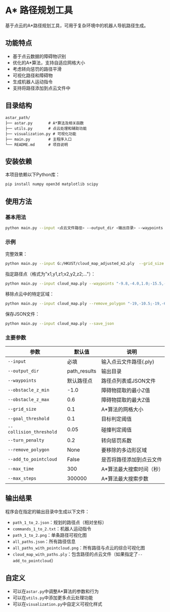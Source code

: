 # A* 路径规划工具

基于点云的A*路径规划工具，可用于复杂环境中的机器人导航路径生成。

## 功能特点

- 基于点云数据的障碍物识别
- 优化的A*算法，支持自适应网格大小
- 考虑转向惩罚的路径平滑
- 可视化路径和障碍物
- 生成机器人运动指令
- 支持将路径添加到点云文件中

## 目录结构

```
astar_path/
├── astar.py       # A*算法及相关函数
├── utils.py       # 点云处理和辅助功能
├── visualization.py # 可视化功能
├── main.py        # 主程序入口
└── README.md      # 项目说明
```

## 安装依赖

本项目依赖以下Python库：

```bash
pip install numpy open3d matplotlib scipy
```

## 使用方法

### 基本用法

```bash
python main.py --input <点云文件路径> --output_dir <输出目录> --waypoints <路径点>
```

### 示例

完整效果：

```bash
python main.py --input G:/HKUST/cloud_map_adjusted_m2.ply  --grid_size 0.1 --collision_threshold 0.05 --turn_penalty 20 --remove_polygon --initial_direction 180
```

指定路径点（格式为"x1,y1,z1;x2,y2,z2;..."）：

```bash
python main.py --input cloud_map.ply --waypoints "-9.8,-4.0,1.0;-15.5,-8.0,1.0"
```

移除点云中的特定区域：

```bash
python main.py --input cloud_map.ply --remove_polygon "-19,-10.5;-19,-6.1;-14.2,-5.7;-14.2,-10.2"
```

保存JSON文件：

```bash
python main.py --input cloud_map.ply --save_json
```
### 主要参数

| 参数 | 默认值 | 说明 |
|------|-------|------|
| `--input` | 必填 | 输入点云文件路径(.ply) |
| `--output_dir` | path_results | 输出目录 |
| `--waypoints` | 默认路径点 | 路径点列表或JSON文件 |
| `--obstacle_z_min` | -1.0 | 障碍物提取的最小Z值 |
| `--obstacle_z_max` | 0.6 | 障碍物提取的最大Z值 |
| `--grid_size` | 0.1 | A*算法的网格大小 |
| `--goal_threshold` | 0.1 | 目标判定阈值 |
| `--collision_threshold` | 0.05 | 碰撞判定阈值 |
| `--turn_penalty` | 0.2 | 转向惩罚系数 |
| `--remove_polygon` | None | 要移除的多边形区域 |
| `--add_to_pointcloud` | False | 是否将路径添加到点云文件 |
| `--max_time` | 300 | A*算法最大搜索时间（秒） |
| `--max_steps` | 300000 | A*算法最大搜索步数 |

## 输出结果

程序会在指定的输出目录中生成以下文件：

- `path_1_to_2.json`：规划的路径点（相对坐标）
- `commands_1_to_2.txt`：机器人运动指令
- `path_1_to_2.png`：单条路径可视化图
- `all_paths.json`：所有路径信息
- `all_paths_with_pointcloud.png`：所有路径与点云的综合可视化图
- `cloud_map_with_paths.ply`：包含路径的点云文件（如果指定了`--add_to_pointcloud`）

## 自定义

- 可以在`astar.py`中调整A*算法的参数和行为
- 可以在`utils.py`中添加更多点云处理功能
- 可以在`visualization.py`中自定义可视化样式